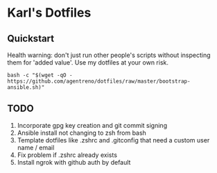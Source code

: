 # Karl's Dotfiles

## Quickstart

Health warning: don't just run other people's scripts without inspecting them 
for 'added value'. Use my dotfiles at your own risk.

`bash -c "$(wget -qO - https://github.com/agentreno/dotfiles/raw/master/bootstrap-ansible.sh)"`

## TODO

1. Incorporate gpg key creation and git commit signing
2. Ansible install not changing to zsh from bash
3. Template dotfiles like .zshrc and .gitconfig that need a custom user name / email
4. Fix problem if .zshrc already exists
5. Install ngrok with github auth by default
